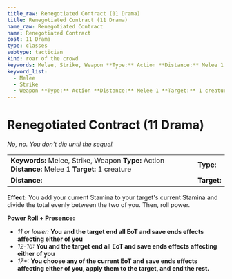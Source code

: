 ```yaml
---
title_raw: Renegotiated Contract (11 Drama)
title: Renegotiated Contract (11 Drama)
name_raw: Renegotiated Contract
name: Renegotiated Contract
cost: 11 Drama
type: classes
subtype: tactician
kind: roar of the crowd
keywords: Melee, Strike, Weapon **Type:** Action **Distance:** Melee 1 **Target:** 1 creature
keyword_list:
  - Melee
  - Strike
  - Weapon **Type:** Action **Distance:** Melee 1 **Target:** 1 creature
---
```


# Renegotiated Contract (11 Drama)

*No, no. You don't die until the sequel.*

|                                                                                                   |             |
| :------------------------------------------------------------------------------------------------ | :---------- |
| **Keywords:** Melee, Strike, Weapon **Type:** Action **Distance:** Melee 1 **Target:** 1 creature | **Type:**   |
| **Distance:**                                                                                     | **Target:** |

**Effect:** You add your current Stamina to your target's current Stamina and divide the total evenly between the two of you. Then, roll power.

**Power Roll + Presence:**

- *11 or lower:* **You and the target end all EoT and save ends effects affecting either of you**
- *12-16:* **You and the target end all EoT and save ends effects affecting either of you**
- *17+:* **You choose any of the current EoT and save ends effects affecting either of you, apply them to the target, and end the rest.**
